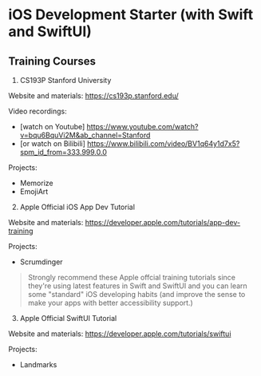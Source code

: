 # iOS Development Starter (with Swift and SwiftUI)

## Training Courses

1) CS193P Stanford University

Website and materials: https://cs193p.stanford.edu/

Video recordings: 
- [watch on Youtube] https://www.youtube.com/watch?v=bqu6BquVi2M&ab_channel=Stanford
- [or watch on Bilibili] https://www.bilibili.com/video/BV1q64y1d7x5?spm_id_from=333.999.0.0

Projects:
- Memorize
- EmojiArt

2) Apple Official iOS App Dev Tutorial

Website and materials: https://developer.apple.com/tutorials/app-dev-training

Projects:
- Scrumdinger

> Strongly recommend these Apple offcial training tutorials since they're using latest features in Swift and SwiftUI and you can learn some "standard" iOS developing habits (and improve the sense to make your apps with better accessibility support.)

3) Apple Official SwiftUI Tutorial

Website and materials: https://developer.apple.com/tutorials/swiftui

Projects:
- Landmarks

